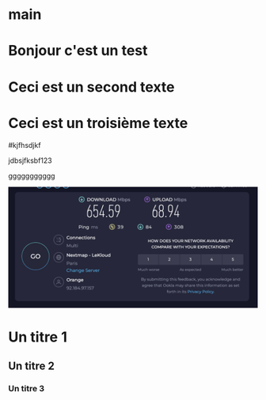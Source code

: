 # main

# Bonjour c'est un test

# Ceci est un second texte

# Ceci est un troisième texte

#kjfhsdjkf

jdbsjfksbf123

ggggggggggg

![Alt text](<Images/Co en 5G.png>)

# Un titre 1

## Un titre 2

### Un titre 3
